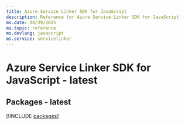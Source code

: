 ```yaml
---
title: Azure Service Linker SDK for JavaScript
description: Reference for Azure Service Linker SDK for JavaScript
ms.date: 08/29/2025
ms.topic: reference
ms.devlang: javascript
ms.service: servicelinker
---
```

# Azure Service Linker SDK for JavaScript - latest
## Packages - latest
[!INCLUDE [packages](service-linker-index.md)]